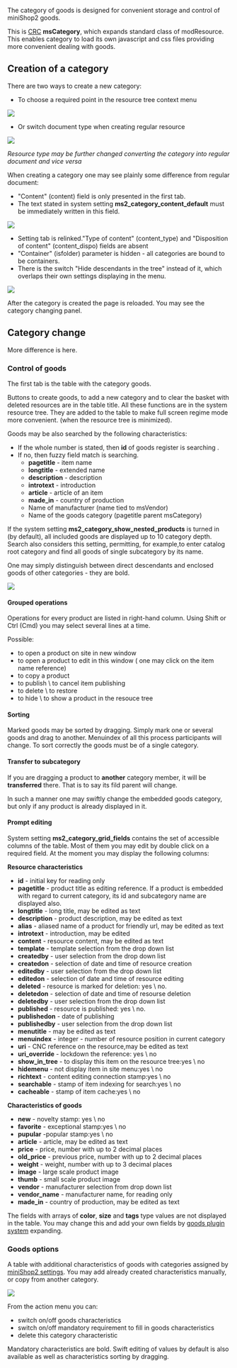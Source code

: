The category of goods is designed for convenient storage and control of miniShop2 goods.

This is [CRC][0] **msCategory**, which expands standard class of modResource.
This enables category to load its own javascript and css files providing more convenient dealing with goods.

## Creation of a category

There are two ways to create a new category:

* To choose a required point in the resource tree context menu

[![](https://file.modx.pro/files/d/8/7/d87edd56ee056286ed8eb4575db6df6cs.jpg)](https://file.modx.pro/files/d/8/7/d87edd56ee056286ed8eb4575db6df6c.png)

* Or switch document type when creating regular resource

[![](https://file.modx.pro/files/c/b/c/cbc1e2f61632967c578cdfc22763ad93s.jpg)](https://file.modx.pro/files/c/b/c/cbc1e2f61632967c578cdfc22763ad93.png)

*Resource type may be further changed converting the category into regular document and vice versa*

When creating a category one may see plainly some difference from regular document:

* "Content" (content) field is only presented in the first tab.
* The text stated in system setting **ms2_category_content_default** must be immediately written in this field.

[![](https://file.modx.pro/files/0/e/0/0e0fa2e909480f5310381da4ed291552s.jpg)](https://file.modx.pro/files/0/e/0/0e0fa2e909480f5310381da4ed291552.png)

* Setting tab is relinked."Type of content" (content_type) and "Disposition of content" (content_dispo) fields are absent
* "Container" (isfolder) parameter is hidden - all categories are bound to be containers.
* There is the switch "Hide descendants in the tree" instead of it, which overlaps their own settings displaying in the menu.

[![](https://file.modx.pro/files/5/4/a/54ad024a03e945a7017c06b93edce074s.jpg)](https://file.modx.pro/files/5/4/a/54ad024a03e945a7017c06b93edce074.png)

After the category is created the page is reloaded. You may see the category changing panel.

## Category change

More difference is here.

### Control of goods

The first tab is the table with the category goods.

Buttons to create goods, to add a new category and to clear the basket with deleted resources are in the table title.
All these functions are in the system resource tree. They are added to the table to make full screen regime mode more convenient.
(when the resource tree is minimized).

Goods may be also searched by the following characteristics:

* If the whole number is stated, then **id** of goods register is searching .
* If no, then fuzzy field match is searching.
  * **pagetitle** - item name
  * **longtitle** - extended name
  * **description** - description
  * **introtext** - introduction
  * **article** - article of an item
  * **made_in** - country of production
  * Name of manufacturer (name tied to msVendor)
  * Name of the goods category (pagetitle parent msCategory)

If the system setting **ms2_category_show_nested_products** is turned in (by default), all included goods are  displayed up to 10 category depth.
Search also considers this setting, permitting, for example,to enter catalog root category and find all goods of single subcategory by its name.

One may simply distinguish between direct descendants and enclosed goods of other categories - they are bold.

[![](https://file.modx.pro/files/c/f/d/cfd7aedea1539f18cffb4b7077acbca0s.jpg)](https://file.modx.pro/files/c/f/d/cfd7aedea1539f18cffb4b7077acbca0.png)

#### Grouped operations

Operations for every product are listed in right-hand column. Using Shift or Ctrl (Cmd) you may select several lines at a time.

Possible:

* to open a product on site in new window
* to open a product to edit in this window ( one may click on the item name reference)
* to copy a product
* to publish \ to cancel item publishing
* to delete \ to restore
* to hide \ to show a product in the resouce tree

#### Sorting

Marked goods may be sorted by dragging.
Simply mark one or several goods and drag to another. Menuindex of all this process participants will change.
To sort correctly the goods must be of a single category.

#### Transfer to subcategory

If you are dragging a product to **another** category member, it will be **transferred** there.
That is to say its fild parent will change.

In such a manner one may swiftly change the embedded goods category, but only if any product is already displayed in it.

#### Prompt editing

System setting **ms2_category_grid_fields** contains the set of accessible columns of the table.
Most of them you may edit by double click on a required field.
At the moment you may display the following columns:

**Resource characteristics**

* **id** - initial key for reading only
* **pagetitle** - product title as editing reference. If a product is embedded with regard to current category, its id and subcategory name are displayed also.
* **longtitle** - long title, may be edited as text
* **description** - product description, may be edited as text
* **alias** - aliased name of a product for friendly url, may be edited as text
* **introtext** - introduction, may be edited
* **content** - resource content,  may be edited as text
* **template** - template selection from the drop down list
* **createdby** - user selection from the drop down list
* **createdon** - selection of date and time of resource creation
* **editedby** - user selection from the drop down list
* **editedon** - selection of date and time of resource editing
* **deleted** - resource is marked for deletion: yes \ no.
* **deletedon** - selection of date and time of resourse deletion
* **deletedby** - user selection from the drop down list
* **published** - resource is published: yes \ no.
* **publishedon** - date of publishing
* **publishedby** - user selection from the drop down list
* **menutitle** - may be edited as text
* **menuindex** - integer - number of resource position in current category
* **uri** - CNC reference on the resource,may be edited as text
* **uri_override** - lockdown the reference: yes \ no
* **show_in_tree** - to display this item on the resource tree:yes \ no
* **hidemenu** - not display item in site menu:yes \ no
* **richtext** - content editing connection stamp:yes \ no
* **searchable** - stamp of item indexing for search:yes \ no
* **cacheable** - stamp of item cache:yes \ no

**Characteristics of goods**

* **new** - novelty stamp: yes \ no
* **favorite** - exceptional stamp:yes \ no
* **pupular** -popular stamp:yes \ no
* **article** - article, may be edited as text
* **price** - price, number with up to 2 decimal places
* **old_price** - previous price,  number with up to 2 decimal places
* **weight** - weight, number with up to 3 decimal places
* **image** - large scale product image
* **thumb** - small scale product image
* **vendor** - manufacturer selection from drop down list
* **vendor_name** - manufacturer name, for reading only
* **made_in** - country of production, may be edited as text

The fields with arrays of **color**, **size** and **tags** type values are not displayed in the table.
You may change this and add your own fields  by [goods plugin system][1] expanding.

### Goods options

A table with additional characteristics of goods with categories assigned by [miniShop2 settings][2].
You may add already created characteristics manually, or copy from another category.

[![](https://file.modx.pro/files/b/d/7/bd729e2da9295e635ffe33e1926c1a3cs.jpg)](https://file.modx.pro/files/b/d/7/bd729e2da9295e635ffe33e1926c1a3c.png)

From the action menu you can:

* switch on/off goods characteristics
* switch on/off mandatory requirement to fill in goods characteristics
* delete this category characteristic

Mandatory characteristics are bold.
Swift editing of values by default is also available as well as characteristics sorting by dragging.

[0]: http://rtfm.modx.com/revolution/2.x/developing-in-modx/advanced-development/custom-resource-classes
[1]: /ru/01_Components/02_miniShop2/03_development/01_plugin_goods.md
[2]: /ru/01_Components/02_miniShop2/01_Interface/04_Settings.md
